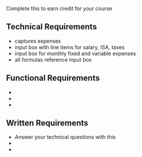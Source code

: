 Complete this to earn credit for your course

## Technical Requirements
- captures expenses
- input box with line items for salary, ISA, taxes
- input box for monthly fixed and variable expenses
- all formulas reference input box

## Functional Requirements
- 
-
-

## Written Requirements
- Answer your technical questions with this
-
-


